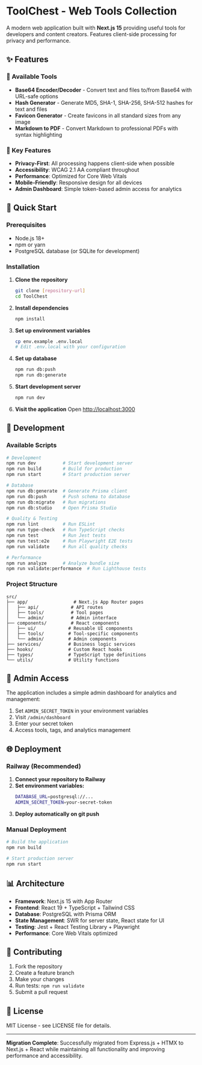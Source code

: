 # ToolChest - Web Tools Collection

A modern web application built with **Next.js 15** providing useful tools for developers and content creators. Features client-side processing for privacy and performance.

## ✨ Features

### 🔧 Available Tools
- **Base64 Encoder/Decoder** - Convert text and files to/from Base64 with URL-safe options
- **Hash Generator** - Generate MD5, SHA-1, SHA-256, SHA-512 hashes for text and files
- **Favicon Generator** - Create favicons in all standard sizes from any image
- **Markdown to PDF** - Convert Markdown to professional PDFs with syntax highlighting

### 🎯 Key Features
- **Privacy-First**: All processing happens client-side when possible
- **Accessibility**: WCAG 2.1 AA compliant throughout
- **Performance**: Optimized for Core Web Vitals
- **Mobile-Friendly**: Responsive design for all devices
- **Admin Dashboard**: Simple token-based admin access for analytics

## 🚀 Quick Start

### Prerequisites
- Node.js 18+ 
- npm or yarn
- PostgreSQL database (or SQLite for development)

### Installation

1. **Clone the repository**
   ```bash
   git clone [repository-url]
   cd ToolChest
   ```

2. **Install dependencies**
   ```bash
   npm install
   ```

3. **Set up environment variables**
   ```bash
   cp env.example .env.local
   # Edit .env.local with your configuration
   ```

4. **Set up database**
   ```bash
   npm run db:push
   npm run db:generate
   ```

5. **Start development server**
   ```bash
   npm run dev
   ```

6. **Visit the application**
   Open [http://localhost:3000](http://localhost:3000)

## 🔧 Development

### Available Scripts

```bash
# Development
npm run dev          # Start development server
npm run build        # Build for production  
npm run start        # Start production server

# Database
npm run db:generate  # Generate Prisma client
npm run db:push      # Push schema to database
npm run db:migrate   # Run migrations
npm run db:studio    # Open Prisma Studio

# Quality & Testing
npm run lint         # Run ESLint
npm run type-check   # Run TypeScript checks
npm run test         # Run Jest tests
npm run test:e2e     # Run Playwright E2E tests
npm run validate     # Run all quality checks

# Performance
npm run analyze      # Analyze bundle size
npm run validate:performance  # Run Lighthouse tests
```

### Project Structure

```
src/
├── app/                 # Next.js App Router pages
│   ├── api/            # API routes
│   ├── tools/          # Tool pages
│   └── admin/          # Admin interface
├── components/         # React components
│   ├── ui/            # Reusable UI components
│   ├── tools/         # Tool-specific components
│   └── admin/         # Admin components
├── services/          # Business logic services
├── hooks/             # Custom React hooks
├── types/             # TypeScript type definitions
└── utils/             # Utility functions
```

## 🔐 Admin Access

The application includes a simple admin dashboard for analytics and management:

1. Set `ADMIN_SECRET_TOKEN` in your environment variables
2. Visit `/admin/dashboard` 
3. Enter your secret token
4. Access tools, tags, and analytics management

## 🌐 Deployment

### Railway (Recommended)

1. **Connect your repository to Railway**
2. **Set environment variables:**
   ```bash
   DATABASE_URL=postgresql://...
   ADMIN_SECRET_TOKEN=your-secret-token
   ```
3. **Deploy automatically on git push**

### Manual Deployment

```bash
# Build the application
npm run build

# Start production server
npm run start
```

## 📊 Architecture

- **Framework**: Next.js 15 with App Router
- **Frontend**: React 19 + TypeScript + Tailwind CSS
- **Database**: PostgreSQL with Prisma ORM
- **State Management**: SWR for server state, React state for UI
- **Testing**: Jest + React Testing Library + Playwright
- **Performance**: Core Web Vitals optimized

## 🤝 Contributing

1. Fork the repository
2. Create a feature branch
3. Make your changes
4. Run tests: `npm run validate`
5. Submit a pull request

## 📄 License

MIT License - see LICENSE file for details.

---

**Migration Complete**: Successfully migrated from Express.js + HTMX to Next.js + React while maintaining all functionality and improving performance and accessibility.
